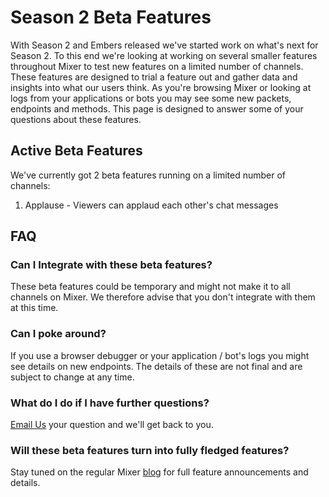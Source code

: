# Season 2 Beta Features

With Season 2 and Embers released we've started work on what's next for Season 2. To this end we're looking at working on several smaller features throughout Mixer to test new features on a limited number of channels. These features are designed to trial a feature out and gather data and insights into what our users think. As you're browsing Mixer or looking at logs from your applications or bots you may see some new packets, endpoints and methods. This page is designed to answer some of your questions about these features.

## Active Beta Features

We've currently got 2 beta features running on a limited number of channels:

1. Applause - Viewers can applaud each other's chat messages


## FAQ

### Can I Integrate with these beta features?
These beta features could be temporary and might not make it to all channels on Mixer. We therefore advise that you don't integrate with them at this time.

### Can I poke around?
If you use a browser debugger or your application / bot's logs you might see details on new endpoints. The details of these are not final and are subject to change at any time.

### What do I do if I have further questions?

[Email Us](mailto:mixerdevinfo@microsoft.com) your question and we'll get back to you.

### Will these beta features turn into fully fledged features?
Stay tuned on the regular Mixer [blog](https://blog.mixer.com) for full feature announcements and details.
